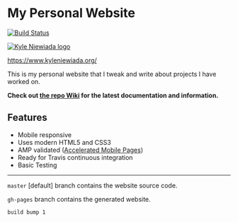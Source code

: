 # My Personal Website

[![Build Status](https://travis-ci.com/aav7fl/website.svg?branch=main)](https://travis-ci.com/aav7fl/website) 

[![Kyle Niewiada logo](https://user-images.githubusercontent.com/3487107/63467880-73b38880-c434-11e9-97d9-46c6d3e2f1ec.png)](https://www.kyleniewiada.org/)

https://www.kyleniewiada.org/

This is my personal website that I tweak and write about projects I have worked on.

**Check out [the repo Wiki](https://github.com/aav7fl/website/wiki) for the latest documentation and information.**

## Features
- Mobile responsive
- Uses modern HTML5 and CSS3
- AMP validated ([Accelerated Mobile Pages](https://www.ampproject.org/))
- Ready for Travis continuous integration
- Basic Testing

---

`master` [default] branch contains the website source code.

`gh-pages` branch contains the generated website.

`build bump 1`
